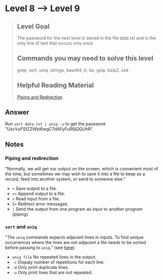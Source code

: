 # Level 8 --> Level 9
> ## Level Goal
> The password for the next level is stored in the file data.txt and is the only line of text that occurs only once
>
> ## Commands you may need to solve this level
> grep, sort, uniq, strings, base64, tr, tar, gzip, bzip2, xxd
>
> ## Helpful Reading Material  
> [Piping and Redirection](https://ryanstutorials.net/linuxtutorial/piping.php)

## Answer
Run `sort data.txt | uniq -u` to get the password "UsvVyFSfZZWbi6wgC7dAFyFuR6jQQUhR".

## Notes

### Piping and redirection 
"Normally, we will get our output on the screen, which is convenient most of the time, but sometimes we may wish to save it into a file to keep as a record, feed into another system, or send to someone else." 

* `>` Save output to a file.
* `>>` Append output to a file.
* `<` Read input from a file.
* `2>` Redirect error messages.
* `|` Send the output from one program as input to another program (piping).

### `sort` and `uniq`

"The `uniq` commands expects adjacent lines in inputs. To find unique occurrences where the lines are not adjacent a file needs to be sorted before passing to `uniq`." (see [here](https://shapeshed.com/unix-uniq/#:~:text=To%20find%20unique%20occurrences%20where,txt%20.&text=As%20duplicates%20are%20adjacent%20uniq,the%20result%20to%20standard%20output.))
* `uniq file` No repeated lines in the output.
* `-c` Dispaly number of repetitions for each line.
* `-d` Only print duplicate lines.
* `-u` Only print lines that are not repeated.
